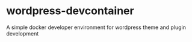 # wordpress-devcontainer
A simple docker developer environment for wordpress theme and plugin development

